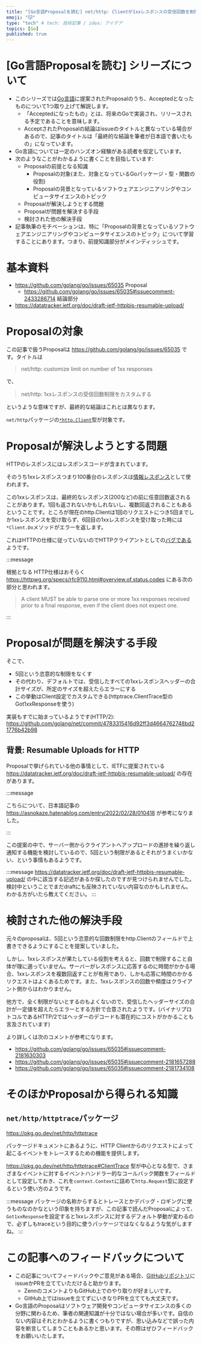 ```yaml
---
title: "[Go言語Proposalを読む] net/http: Clientが1xxレスポンスの受信回数を制限しないようにする"
emoji: "😽"
type: "tech" # tech: 技術記事 / idea: アイデア
topics: [Go]
published: true
---
```


# [Go言語Proposalを読む] シリーズについて

- このシリーズでは[Go言語](https://github.com/golang/go)に提案されたProposalのうち、Acceptedとなったものについて1つ取り上げて解説します。
  - 「Acceptedになったもの」とは、将来のGoで実装され、リリースされる予定であることを意味します。
  - AcceptされたProposalの結論はissueのタイトルと異なっている場合があるので、記事のタイトルは「最終的な結論を筆者が日本語で書いたもの」になっています。
- Go言語については一定のハンズオン経験がある読者を仮定しています。
- 次のようなことがわかるように書くことを目指しています:
  - Proposalの前提となる知識
    - Proposalの対象(また、対象となっているGoパッケージ・型・関数の役割)
    - Proposalの背景となっているソフトウェアエンジニアリングやコンピュータサイエンスのトピック
  - Proposalが解決しようとする問題
  - Proposalが問題を解決する手段
  - 検討された他の解決手段
- 記事執筆のモチベーションは、特に「Proposalの背景となっているソフトウェアエンジニアリングやコンピュータサイエンスのトピック」について学習することにあります。つまり、前提知識部分がメインディッシュです。

# 基本資料

- https://github.com/golang/go/issues/65035 Proposal
  - https://github.com/golang/go/issues/65035#issuecomment-2433286714 結論部分
- https://datatracker.ietf.org/doc/draft-ietf-httpbis-resumable-upload/

# Proposalの対象

この記事で扱うProposalは https://github.com/golang/go/issues/65035 です。タイトルは

> net/http: customize limit on number of 1xx responses

で、

> net/http: 1xxレスポンスの受信回数制限をカスタムする

というような意味ですが、最終的な結論はこれとは異なります。

`net/http`パッケージの[`*http.Client`](https://pkg.go.dev/net/http#Client)型が対象です。

# Proposalが解決しようとする問題

HTTPのレスポンスにはレスポンスコードが含まれています。

そのうち1xxレスポンスつまり100番台のレスポンスは[情報レスポンス](https://developer.mozilla.org/ja/docs/Web/HTTP/Status#%E6%83%85%E5%A0%B1%E3%83%AC%E3%82%B9%E3%83%9D%E3%83%B3%E3%82%B9)として使われます。

この1xxレスポンスは、最終的なレスポンス(200など)の前に任意回数返されることがあります。1回も返されないかもしれないし、複数回返されることもあるということです。ところが現在のhttp.Clientは1回のリクエストにつき5回までしか1xxレスポンスを受け取らず、6回目の1xxレスポンスを受け取った時には`*Client.Do`メソッドがエラーを返します。

これはHTTPの仕様に従っていないのでHTTPクライアントとしての[バグである](https://github.com/golang/go/issues/65035#issuecomment-1894104055)ようです。

:::message

根拠となる HTTP仕様はおそらく https://httpwg.org/specs/rfc9110.html#overview.of.status.codes にある次の部分と思われます。

> A client MUST be able to parse one or more 1xx responses received prior to a final response, even if the client does not expect one. 

:::

# Proposalが問題を解決する手段

そこで、

- 5回という恣意的な制限をなくす
- その代わり、デフォルトでは、受信したすべての1xxレスポンスヘッダーの合計サイズが、所定のサイズを超えたらエラーにする
- この挙動はClient設定でカスタムできる(httptrace.ClientTrace型のGot1xxResponseを使う)

実装もすでに始まっているようです(HTTP/2):
https://github.com/golang/net/commit/4783315416d92ff3d4664762748bd21776b42b98



## 背景: Resumable Uploads for HTTP 

Proposalで挙げられている他の事情として、IETFに提案されている https://datatracker.ietf.org/doc/draft-ietf-httpbis-resumable-upload/ の存在があります。

:::message

こちらについて、日本語記事の https://asnokaze.hatenablog.com/entry/2022/02/28/010418 が参考になりました。

:::

この提案の中で、サーバー側からクライアントへアップロードの進捗を繰り返し通知する機能を検討しているので、5回という制限があるとそれがうまくいかない、という事情もあるようです。

:::message
https://datatracker.ietf.org/doc/draft-ietf-httpbis-resumable-upload/ の中に該当する記述があるか探したのですが見つけられませんでした。検討中ということでまだdraftにも反映されていない内容なのかもしれません。わかる方がいたら教えてください。
:::


# 検討された他の解決手段

元々のproposalは、5回という恣意的な回数制限をhttp.Clientのフィールドで上書きできるようにすることを提案していました。

しかし、1xxレスポンスが果たしている役割を考えると、回数で制限すること自体が理に適っていません。サーバーがレスポンスに応答するのに時間がかかる場合、1xxレスポンスを複数回返すことが有用であり、しかも応答に時間のかかるリクエストはよくあるためです。また、1xxレスポンスの回数や頻度はクライアント側からはわかりません。

他方で、全く制限がないとするのもよくないので、受信したヘッダーサイズの合計が一定値を超えたらエラーとする方針で合意されたようです。(バイナリプロトコルであるHTTP/2ではヘッダーのデコードも潜在的にコストがかかることも言及されています)

より詳しくは次のコメントが参考になります。

- https://github.com/golang/go/issues/65035#issuecomment-2181630303
- https://github.com/golang/go/issues/65035#issuecomment-2181657288
- https://github.com/golang/go/issues/65035#issuecomment-2181734108


# そのほかProposalから得られる知識

## `net/http/httptrace`パッケージ

https://pkg.go.dev/net/http/httptrace

パッケージドキュメントにあるように、HTTP Clientからのリクエストによって起こるイベントをトレースするための機能を提供します。

https://pkg.go.dev/net/http/httptrace#ClientTrace 型が中心となる型で、さまざまなイベントに対するイベントハンドラー的なコールバック関数をフィールドとして設定しておき、これを`context.Context`に詰めて`http.Request`型に設定するという使い方のようです。

:::message
パッケージの名称からするとトレースとかデバッグ・ロギングに使うものなのかなという印象を持ちますが、この記事で読んだProposalによって、`Got1xxResponse`を設定すると1xxレスポンスに対するデフォルト挙動が変わるので、必ずしもtraceという目的に使うパッケージではなくなるような気がしますね。
:::

# この記事へのフィードバックについて

- この記事についてフィードバックやご意見がある場合、[GitHubリポジトリ](https://github.com/nobishino/zenn)にissueかPRを立てていただけると助かります。
  - ZennのコメントよりもGitHub上でのやり取りが好ましいです。
  - GitHub上ではissueを立てずにいきなりPRを立てても大丈夫です。
- Go言語のProposalはソフトウェア開発やコンピュータサイエンスの多くの分野に関わるため、筆者の関連知識が十分ではない場合が多いです。自信のない内容はそれとわかるように書くつもりですが、思い込みなどで誤った内容を断言してしまうこともあるかと思います。その際はぜひフィードバックをお願いいたします。

